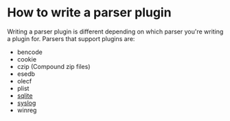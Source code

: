 # How to write a parser plugin

Writing a parser plugin is different depending on which parser you're writing a
plugin for. Parsers that support plugins are:

* bencode
* cookie
* czip (Compound zip files)
* esedb
* olecf
* plist
* [sqlite](How-to-write-a-SQLite-plugin.html)
* [syslog](How-to-write-a-Syslog-plugin.html)
* winreg
